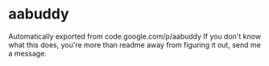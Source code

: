 # aabuddy
Automatically exported from code.google.com/p/aabuddy
If you don't know what this does, you're more than readme away from figuring it out, send me a message.
